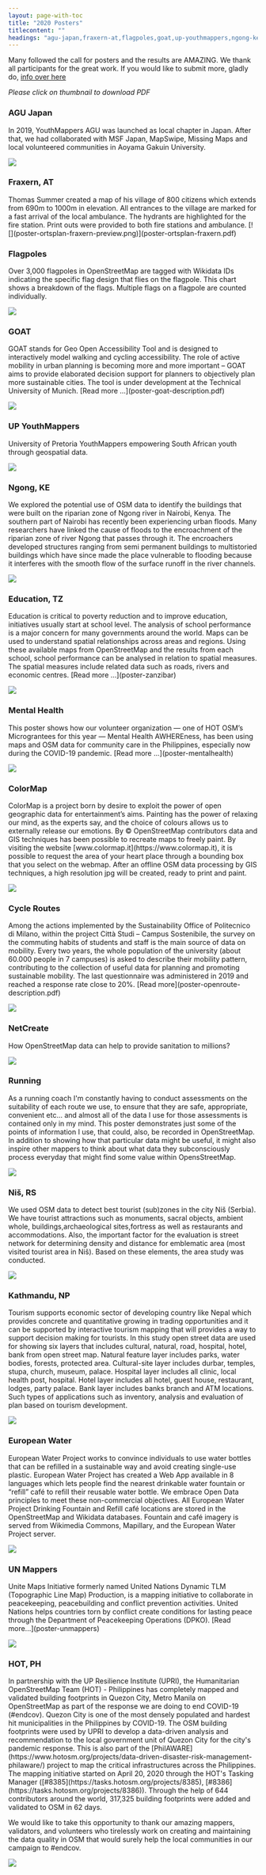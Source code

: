 ```yaml
---
layout: page-with-toc
title: "2020 Posters"
titlecontent: ""
headings: "agu-japan,fraxern-at,flagpoles,goat,up-youthmappers,ngong-kenya,tz,mental-health,colormap,cycle-routes,netcreate,running,nis,kathmandu,water,un-mappers,hotph"
---
```


Many followed the call for posters and the results are AMAZING. We thank all
participants for the great work. If you would like to submit more, gladly
do, [info over here](/calls/posters)

*Please click on thumbnail to download PDF*

<h3 id="agu-japan">AGU Japan</h3>
In 2019, YouthMappers AGU was launched as local chapter in Japan. After that, we had collaborated with MSF Japan, MapSwipe, Missing Maps and local volunteered communities in Aoyama Gakuin University. 

[![](poster-aoyama-gakuin-university-preview.png)](poster-aoyama-gakuin-university.pdf)

<h3 id="fraxern-at">Fraxern, AT</h3>
Thomas Summer created a map of his village of 800 citizens which extends from 690m to 1000m in elevation. All entrances to the village are marked for a fast arrival of the local ambulance. The hydrants are highlighted for the fire station. Print outs were provided to both fire stations and ambulance.
[![](poster-ortsplan-fraxern-preview.png)](poster-ortsplan-fraxern.pdf) 

<h3 id="flagpoles">Flagpoles</h3>
Over 3,000 flagpoles in OpenStreetMap are tagged with Wikidata IDs indicating the specific flag design that flies on the flagpole. This chart shows a breakdown of the flags. Multiple flags on a flagpole are counted individually. 

[![](poster-flagpoles-preview.png)](poster-flagpoles.pdf)

<h3 id="goat">GOAT</h3> GOAT stands for Geo Open Accessibility Tool and is designed to interactively model walking and cycling accessibility. The role of active mobility in urban planning is becoming more and more important – GOAT aims to provide elaborated decision support for planners to objectively plan more sustainable cities. The tool is under development at the Technical University of Munich. [Read more ...](poster-goat-description.pdf)

[![](poster-goat-preview.png)](poster-goat.pdf) 

<h3 id="up-youthmappers">UP YouthMappers</h3>
University of Pretoria YouthMappers empowering South African youth through geospatial data.  

[![](poster-tuks-preview.png)](poster-tuks.pdf) 

<h3 id="ngong-kenya">Ngong, KE</h3>We  explored the potential use of OSM data to identify the buildings that were built on the riparian zone of Ngong river in Nairobi, Kenya. The southern part of Nairobi has recently been experiencing urban floods. Many researchers have linked the cause of floods to the encroachment of the riparian zone of river Ngong that passes through it. The encroachers developed structures ranging from semi permanent buildings to multistoried buildings which have since made the place vulnerable to flooding because  it interferes with the smooth flow of the surface runoff in the river channels.

[![](poster-ngong-river-preview.png)](poster-ngong-river.pdf) 

<h3 id="tz">Education, TZ</h3>
Education is critical to poverty reduction and to improve education, initiatives usually start at school level. The analysis of school performance is a major concern for many governments around the world. Maps can be used to understand spatial relationships across areas and regions. Using these available maps from OpenStreetMap and the results from each school, school performance can be analysed in relation to spatial measures. The spatial measures include related data such as roads, rivers and economic centres. [Read more ...](poster-zanzibar)

[![](poster-zanzibar-preview.png)](poster-zanzibar.pdf) 

<h3 id="mental-health">Mental Health</h3>
This poster shows how our volunteer organization — one of HOT OSM’s Micrograntees for this year — Mental Health AWHEREness, has been using maps and OSM data for community care in the Philippines, especially now during the COVID-19 pandemic. [Read more ...](poster-mentalhealth)

[![](poster-mentalhealth-preview.png)](poster-mentalhealth.pdf)

<h3 id="colormap">ColorMap</h3>
ColorMap is a project born by desire to exploit the power of open geographic data for entertainment’s aims. Painting has the power of relaxing our mind, as the experts say, and the choice of colours allows us to externally release our emotions.
By © OpenStreetMap contributors data and GIS techniques has been possible to recreate maps to freely paint. By visiting the website [www.colormap.it](https://www.colormap.it), it is possible to request the area of  your heart place through a bounding box that you select on the webmap. After an offline OSM data processing by GIS techniques, a high resolution jpg will be created, ready to print and paint.

[![](poster-colormap-preview.png)](poster-colormap.pdf) 

<h3 id="cycle-routes">Cycle Routes</h3>
Among the actions implemented by the Sustainability Office of Politecnico di Milano, within the project Città Studi – Campus Sostenibile, the survey on the commuting habits of students and staff is the main source of data on mobility. Every two years, the whole population of the university (about 60.000 people in 7 campuses) is asked to describe their mobility pattern, contributing to the collection of useful data for planning and promoting sustainable mobility. The last questionnaire was administered in 2019 and reached a response rate close to 20%. [Read more](poster-openroute-description.pdf)

[![](poster-openroute-preview.png)](poster-openroute.pdf) 

<h3 id="netcreate">NetCreate</h3>
How OpenStreetMap data can help to provide sanitation to millions? 

[![](poster-netcreate-preview.png)](poster-netcreate.pdf) 

<h3 id="running">Running</h3>
As a running coach I'm constantly having to conduct assessments on the suitability of each route we use, to ensure that they are safe, appropriate, convenient etc... and almost all of the data I use for those assessments is contained only in my mind. This poster demonstrates just some of the points of information I use, that could, also, be recorded in OpenStreetMap. In addition to showing how that particular data might be useful, it might also inspire other mappers to think about what data they subconsciously process everyday that might find some value within OpensStreetMap.

[![](poster-running-preview.png)](poster-running.pdf) 

<h3 id="nis">Niš, RS</h3>
We used OSM data to detect best tourist (sub)zones in the city Niš (Serbia). We have tourist attractions such as monuments, sacral objects, ambient whole, buildings,archaeological sites,fortress as well as restaurants and accommodations. Also, the important factor for the evaluation is street network for determining density and distance for emblematic area (most visited tourist area in Niš). Based on these elements, the area study was conducted.

[![](poster-nis-serbia-preview.png)](poster-nis-serbia.pdf) 

<h3 id="kathmandu">Kathmandu, NP</h3>
Tourism supports economic sector of developing country like Nepal which provides concrete and quantitative growing in trading opportunities and it can be supported by interactive tourism mapping that will provides a way to support decision making for tourists. In this study open street data are used for showing six layers that includes cultural, natural, road, hospital, hotel, bank from open street map. Natural feature layer includes parks, water bodies, forests, protected area. Cultural-site layer includes durbar, temples, stupa, church, museum, palace. Hospital layer includes all clinic, local health post, hospital. Hotel layer includes all hotel, guest house, restaurant, lodges, party palace. Bank layer includes banks branch and ATM locations. Such types of applications such as inventory, analysis and evaluation of plan based on tourism development.
 
[![](poster-kathmandu-preview.png)](poster-kathmandu.pdf)

<h3 id="water">European Water</h3>
European Water Project works to convince individuals to use water bottles that can be refilled in a sustainable way and avoid creating single-use plastic. European Water Project has created a Web App available in 8 languages which lets people find the nearest drinkable water fountain or “refill” café to refill their reusable water bottle. We embrace Open Data principles to meet these non-commercial objectives. All European Water Project Drinking Fountain and Refill café locations are stored in the OpenStreetMap and Wikidata databases. Fountain and café imagery is served from Wikimedia Commons, Mapillary, and the European Water Project server.

[![](poster-water-preview.png)](poster-water.pdf)

<h3 id="un-mappers">UN Mappers</h3>
Unite Maps Initiative formerly named United Nations Dynamic TLM (Topographic
Line Map) Production, is a mapping initiative to collaborate in peacekeeping,
peacebuilding and conflict prevention activities. United Nations helps countries
torn by conflict create conditions for lasting peace through the Department of
Peacekeeping Operations (DPKO). [Read more...](poster-unmappers)

[![](poster-unmappers-preview.png)](poster-unmappers.pdf)


<h3 id="hotph">HOT, PH</h3>
In partnership with the UP Resilience Institute (UPRI), the Humanitarian OpenStreetMap Team (HOT) - Philippines has completely mapped and validated building footprints in Quezon City, Metro Manila on OpenStreetMap as part of the response we are doing to end COVID-19 (#endcov). Quezon City is one of the most densely populated and hardest hit municipalities in the Philippines by COVID-19. The OSM building footprints were used by UPRI to develop a data-driven analysis and recommendation to the local government unit of Quezon City for the city's pandemic response. This is also part of the [PhilAWARE](https://www.hotosm.org/projects/data-driven-disaster-risk-management-philaware/) project to map the critical infrastructures across the Philippines. The mapping initiative started on April 20, 2020 through the HOT's Tasking Manager ([#8385](https://tasks.hotosm.org/projects/8385), [#8386](https://tasks.hotosm.org/projects/8386)). Through the help of 644 contributors around the world, 317,325 building footprints were added and validated to OSM in 62 days.

We would like to take this opportunity to thank our amazing mappers, validators, and volunteers who tirelessly work on creating and maintaining the data quality in OSM that would surely help the local communities in our campaign to #endcov.

[![](poster-hotph-preview.png)](poster-hotph.pdf)
